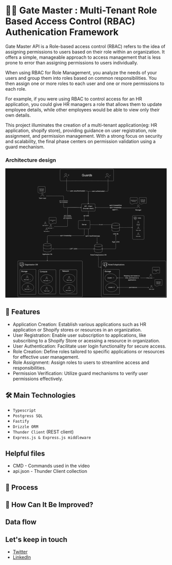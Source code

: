 # 👮‍♂️ Gate Master : Multi-Tenant Role Based Access Control (RBAC) Authenication Framework

Gate Master API is a  Role-based access control (RBAC) refers to the idea of assigning permissions to users based on their role within an organization. 
It offers a simple, manageable approach to access management that is less prone to error than assigning permissions to users individually.

When using RBAC for Role Management, you analyze the needs of your users and group them into roles based on common responsibilities.
You then assign one or more roles to each user and one or more permissions to each role. 

For example, if you were using RBAC to control access for an HR application, you could give HR managers a role that allows them to update employee details, while other employees would be able to view only their own details.

This project illuminates the creation of a multi-tenant application(eg: HR application, shopify store), providing guidance on user registration, role assignment, and permission management. 
With a strong focus on security and scalability, the final phase centers on permission validation using a guard mechanism. 

### Architecture design
![](arch.png)

## 🚀 Features

- Application Creation: Establish various applications such as HR application or Shopify stores or resources in an organization.
- User Registration: Enable user subscription to applications, like subscribing to a Shopify Store or acessing a resource in organization.
- User Authentication: Facilitate user login functionality for secure access.
- Role Creation: Define roles tailored to specific applications or resources for effective user management.
- Role Assignment: Assign roles to users to streamline access and responsibilities.
- Permission Verification: Utilize guard mechanisms to verify user permissions effectively.

## 🛠️ Main Technologies
* `Typescript`
* `Postgress SQL`
* `Fastify`
* `Drizzle ORM`
* `Thunder Client` (REST client)
* `Express.js & Express.js middleware`

## Helpful files
- CMD - Commands used in the video
- api.json - Thunder Client collection



## 📝 Process

## 🤔 How Can It Be Improved?


## Data flow


## Let's keep in touch
- [Twitter](https://twitter.com/saikiran_arch)
- [LinkedIn](https://www.linkedin.com/in/saikiranannam)